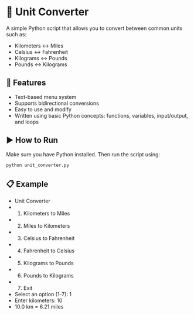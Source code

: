 # 🧮 Unit Converter

A simple Python script that allows you to convert between common units such as:

- Kilometers ↔ Miles
- Celsius ↔ Fahrenheit
- Kilograms ↔ Pounds
- Pounds ↔ Kilograms

## 📌 Features

- Text-based menu system
- Supports bidirectional conversions
- Easy to use and modify
- Written using basic Python concepts: functions, variables, input/output, and loops

## ▶️ How to Run

Make sure you have Python installed. Then run the script using:

```bash
python unit_converter.py
```

## 📋 Example

- Unit Converter
- 1. Kilometers to Miles
- 2. Miles to Kilometers
- 3. Celsius to Fahrenheit
- 4. Fahrenheit to Celsius
- 5. Kilograms to Pounds
- 6. Pounds to Kilograms
- 7. Exit
- Select an option (1-7): 1
- Enter kilometers: 10
- 10.0 km = 6.21 miles
